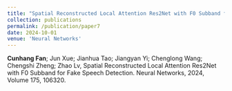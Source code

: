 ```yaml
---
title: "Spatial Reconstructed Local Attention Res2Net with F0 Subband for Fake Speech Detection"
collection: publications
permalink: /publication/paper7
date: 2024-10-01
venue: 'Neural Networks'
---
```

**Cunhang Fan**; Jun Xue; Jianhua Tao; Jiangyan Yi; Chenglong Wang; Chengshi Zheng; Zhao Lv, Spatial Reconstructed Local Attention Res2Net with F0 Subband for Fake Speech Detection. Neural Networks, 2024, Volume 175, 106320.

